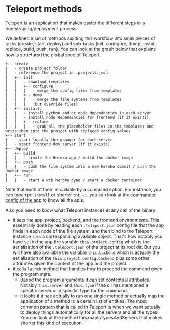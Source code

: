 # Teleport methods

Teleport is an application that makes easier the different steps in a bootstraping/deployment process.

We defined a set of methods splitting this workflow into small pieces of tasks (create, start, deploy) and sub-tasks (init, configure, dump, install, replace, build, push, run). You can look at the graph below that explains how is structured the global spec of Teleport.

```
+-- create
|   - create project folder
|   - reference the project in .projects.json
|   +-- init
|   |   - download templates
|   |   +-- configure
|   |   |   - merge the config files from templates
|   |   +-- dump
|   |   |   - merge the file systems from templates
|   |   |   (but override files)
|   +-- install:
|   |   - install python and or node dependencies in each server
|   |   - install node dependencies for frontend (if it exists)
|   |   +-- replace
|   |   |   - grab all the placeholder files in the templates and write them into the project with replaced config values
+-- start
|   - start locally the manager for each server
|   - start frontend dev server (if it exists)
+-- deploy
|   +-- build
|   |   - create the Heroku app / build the docker image
|   +-- push
|   |   - push the file system into a new heroku commit / push the docker image
|   +-- run
|   |   - start a web heroku dyno / start a docker container
```

Note that each of them is callable by a command option. For instance, you can type `tpt install` or shorter `tpt -i`. you can look at the [commander config of the app](https://github.com/snipsco/teleport/blob/master/bin/index.js]) to know all the apis.

Also you need to know what Teleport instances at any call of the binary:
  - it sets the app, project, backend, and the frontend environments. This essentially done by reading each `.teleport.json` config file that the app finds
  in each node of the file system, and then bind to the Teleport instance `this` a corresponding available object. That's how notably you have set in the app the variable `this.project.config` which is the serialisation of the `.teleport.json` of the project at its root dir. But you will have also available the variable `this.backend` which is actually the serialisation of the `this.project.config.backend` plus some other attributes given the context of the app and the project.
  - it calls `launch` method that handles how to proceed the command given the program state.
    - Based the program arguments it can set contextual attributes. Notably
    `this.server` and `this.type` if the cli has mentioned a specific server or a specific type for the command.
    - it looks if it has actually to run one single method or actually map the application of a method to a certain list of entities. The most common pattern that is called in Teleport is when we want actually to deploy things automatically for all the servers and all the types. You can look at the method
    this.mapInTypesAndServers that makes shorter this kind of execution.
